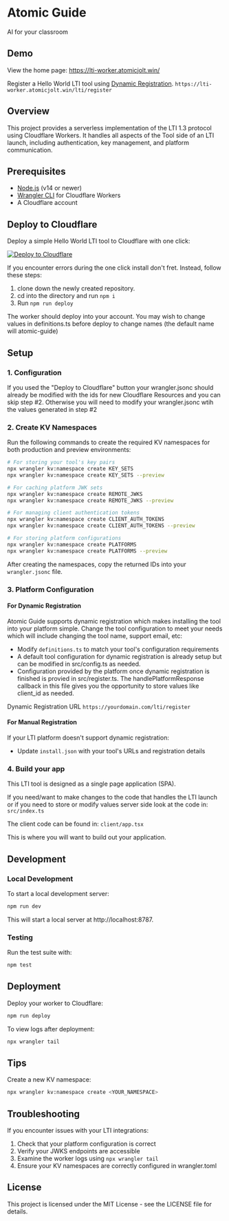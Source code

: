 # Atomic Guide

AI for your classroom

## Demo

View the home page:
https://lti-worker.atomicjolt.win/

Register a Hello World LTI tool using [Dynamic Registration](https://www.imsglobal.org/spec/lti-dr/v1p0).
`https://lti-worker.atomicjolt.win/lti/register`

## Overview

This project provides a serverless implementation of the LTI 1.3 protocol using Cloudflare Workers. It handles all aspects of the Tool side of an LTI launch, including authentication, key management, and platform communication.

## Prerequisites

- [Node.js](https://nodejs.org/) (v14 or newer)
- [Wrangler CLI](https://developers.cloudflare.com/workers/cli-wrangler/install-update) for Cloudflare Workers
- A Cloudflare account

## Deploy to Cloudflare

Deploy a simple Hello World LTI tool to Cloudflare with one click:

[![Deploy to Cloudflare](https://deploy.workers.cloudflare.com/button)](https://deploy.workers.cloudflare.com/?url=https://github.com/atomicjolt-com/atomic-guide)

If you encounter errors during the one click install don't fret. Instead, follow these steps:

1. clone down the newly created repository.
2. cd into the directory and run `npm i`
3. Run `npm run deploy`

The worker should deploy into your account. You may wish to change values in definitions.ts before deploy
to change names (the default name will atomic-guide)

## Setup

### 1. Configuration

If you used the "Deploy to Cloudflare" button your wrangler.jsonc should already be modified with the ids for new Cloudflare Resources and you can skip step #2. Otherwise you will need to modify your wrangler.jsonc wtih the values generated in step #2

### 2. Create KV Namespaces

Run the following commands to create the required KV namespaces for both production and preview environments:

```bash
# For storing your tool's key pairs
npx wrangler kv:namespace create KEY_SETS
npx wrangler kv:namespace create KEY_SETS --preview

# For caching platform JWK sets
npx wrangler kv:namespace create REMOTE_JWKS
npx wrangler kv:namespace create REMOTE_JWKS --preview

# For managing client authentication tokens
npx wrangler kv:namespace create CLIENT_AUTH_TOKENS
npx wrangler kv:namespace create CLIENT_AUTH_TOKENS --preview

# For storing platform configurations
npx wrangler kv:namespace create PLATFORMS
npx wrangler kv:namespace create PLATFORMS --preview
```

After creating the namespaces, copy the returned IDs into your `wrangler.jsonc` file.

### 3. Platform Configuration

#### For Dynamic Registration

Atomic Guide supports dynamic registration which makes installing the tool into your platform simple. Change the tool configuration to meet your needs which will include changing the tool name, support email, etc:

- Modify `definitions.ts` to match your tool's configuration requirements
- A default tool configuration for dynamic registration is already setup but can be modified in src/config.ts as needed.
- Configuration provided by the platform once dynamic registration is finished is provied in src/register.ts. The handlePlatformResponse callback in this file gives you the opportunity to store values like client_id as needed.

Dynamic Registration URL
`https://yourdomain.com/lti/register`

#### For Manual Registration

If your LTI platform doesn't support dynamic registration:

- Update `install.json` with your tool's URLs and registration details

### 4. Build your app

This LTI tool is designed as a single page application (SPA).

If you need/want to make changes to the code that handles the LTI launch or if you need to store or modify values server side look at the code in:
`src/index.ts`

The client code can be found in:
`client/app.tsx`

This is where you will want to build out your application.

## Development

### Local Development

To start a local development server:

```bash
npm run dev
```

This will start a local server at http://localhost:8787.

### Testing

Run the test suite with:

```bash
npm test
```

## Deployment

Deploy your worker to Cloudflare:

```bash
npm run deploy
```

To view logs after deployment:

```bash
npx wrangler tail
```

## Tips

Create a new KV namespace:

```bash
npx wrangler kv:namespace create <YOUR_NAMESPACE>
```

## Troubleshooting

If you encounter issues with your LTI integrations:

1. Check that your platform configuration is correct
2. Verify your JWKS endpoints are accessible
3. Examine the worker logs using `npx wrangler tail`
4. Ensure your KV namespaces are correctly configured in wrangler.toml

## License

This project is licensed under the MIT License - see the LICENSE file for details.
